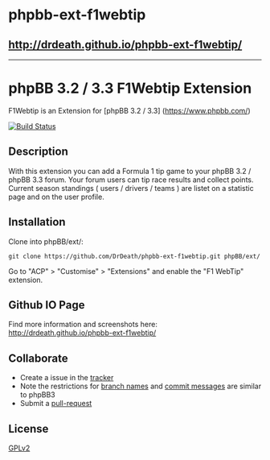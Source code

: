 # phpbb-ext-f1webtip

## http://drdeath.github.io/phpbb-ext-f1webtip/

------------

# phpBB 3.2 / 3.3 F1Webtip Extension

F1Webtip is an Extension for [phpBB 3.2 / 3.3] (https://www.phpbb.com/)

[![Build Status](https://travis-ci.org/DrDeath/phpbb-ext-f1webtip.svg?branch=master)](https://travis-ci.org/DrDeath/phpbb-ext-f1webtip)

## Description

With this extension you can add a Formula 1 tip game to your phpBB 3.2 / phpBB 3.3 forum.
Your forum users can tip race results and collect points.
Current season standings ( users / drivers / teams ) are listet on a statistic page and on the user profile.


## Installation

Clone into phpBB/ext/:

    git clone https://github.com/DrDeath/phpbb-ext-f1webtip.git phpBB/ext/

Go to "ACP" > "Customise" > "Extensions" and enable the "F1 WebTip" extension.

## Github IO Page

Find more information and screenshots here:
http://drdeath.github.io/phpbb-ext-f1webtip/

## Collaborate

* Create a issue in the [tracker](https://github.com/DrDeath/phpbb-ext-f1webtip/issues)
* Note the restrictions for [branch names](https://wiki.phpbb.com/Git#Branch_Names) and [commit messages](https://wiki.phpbb.com/Git#Commit_Messages) are similar to phpBB3
* Submit a [pull-request](https://github.com/DrDeath/phpbb-ext-f1webtip/pulls)

## License

[GPLv2](license.txt)
